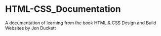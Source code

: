 # HTML-CSS_Documentation
A documentation of learning from the book HTML &amp; CSS Design and Build Websites by Jon Duckett
